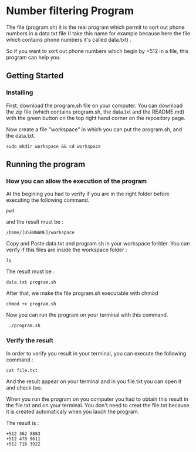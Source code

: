 # Number filtering Program
 
The file (program.sh) it is the real program which permit to sort out phone numbers in a data.txt file (I take this name for  example because here the file which contains phone numbers it's called data.txt) .

So if you want to sort out phone numbers which begin by +512 in a file, this program can help you.

## Getting Started

### Installing

First, download the program.sh file on your computer. You can download the zip file (which contains program.sh, the data.txt and the README.md) with the green button on the top right hand corner on the repository page. 

Now create a file "workspace" in which you can put the program.sh, and the data.txt.
```
sudo mkdir workspace && cd workspace
```
## Running the program
### How you can allow the execution of the program

At the begining you had to verify if you are in the right folder before executing the following command. 

```
pwd
```
and the result must be :

```
/home/[USERNAME]/workspace
```
Copy and Paste data.txt and program.sh in your workspace forlder.
You can verify if this files are inside the workspace folder :
```
ls
```
The result must be :
```
data.txt program.sh
```

After that, we make the file program.sh executable with chmod

```
chmod +x program.sh
```

Now you can run the program on your terminal with this command.

```
 ./program.sh
```
### Verify the result

In order to verify you result in your terminal, you can execute the following command :

```
cat file.txt
```
And the result appear on your terminal and in you file.txt you can open it and check too.

When you run the program on you computer you had to obtain this result in the file.txt and on your terminal.
You don't need to creat the file.txt because it is created automaticaly when you lauch the program. 

The result is :
```
+512 362 8883
+512 478 9611
+512 716 3922
```

